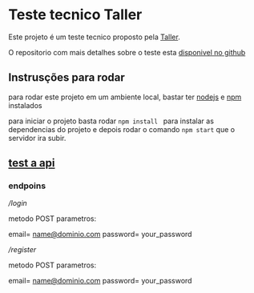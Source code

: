 # Teste tecnico Taller

Este projeto é um teste tecnico proposto pela [Taller](https://taller.net.br/).

O repositorio com mais detalhes sobre o teste esta [disponivel no github](https://github.com/TallerWebSolutions/teste-tecnico)

## Instrusções para rodar

para rodar este projeto em um ambiente local, bastar ter [nodejs](https://nodejs.org/en/) e [npm](https://www.npmjs.com/get-npm?utm_source=house&utm_medium=homepage&utm_campaign=free%20orgs&utm_term=Install%20npm) instalados

para iniciar o projeto basta rodar `npm install ` para instalar as dependencias do projeto e depois rodar o comando `npm start`
que o servidor ira subir.

## [test a api](https://churras-iovxenxzhz.now.sh)


### endpoins

*/login*

metodo POST
parametros:

email= name@dominio.com
password= your_password


*/register*

metodo POST
parametros:

email= name@dominio.com
password= your_password
